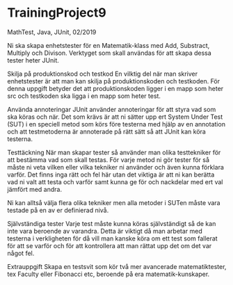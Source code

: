 # TrainingProject9
MathTest, Java, JUnit, 02/2019


Ni ska skapa enhetstester för en Matematik-klass med Add, Substract, Multiply och Divison. Verktyget som skall användas för att skapa dessa tester heter JUnit.  

Skilja på produktionskod och testkod
En vilktig del när man skriver enhetstester är att man kan skilja på produktionskoden och testkoden. För denna uppgift betyder det att produktionskoden ligger i en mapp som heter src och testkoden ska ligga i en mapp som heter test.

Använda annoteringar 
JUnit använder annoteringar för att styra vad som ska köras och när. Det som krävs är att ni sätter upp ert System Under Test (SUT) i en speciell metod som körs före testerna med hjälp av en annotation och att testmetoderna är annoterade på rätt sätt så att JUnit kan köra testerna.

Testtäckning
När man skapar tester så använder man olika testtekniker för att bestämma vad som skall testas. För varje metod ni gör tester för så måste ni veta vilken eller vilka tekniker ni använder och även kunna förklara varför. Det finns inga rätt och fel här utan det viktiga är att ni kan berätta vad ni valt att testa och varför samt kunna ge för och nackdelar med ert val jämfört med andra.

Ni kan alltså välja flera olika tekniker men alla metoder i SUTen måste vara testade på en av er definierad nivå.

Självständiga tester
Varje test måste kunna köras självständigt så de kan inte vara beroende av varandra. Detta är viktigt då man arbetar med testerna i verkligheten för då vill man kanske köra om ett test som fallerat för att se varför och för att kontrollera att man rättat upp det om det var något fel.

Extrauppgift
Skapa en testsvit som kör två mer avancerade matematiktester, tex Faculty eller Fibonacci etc, beroende på era matematik-kunskaper.

